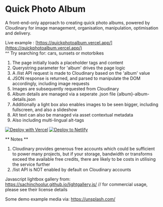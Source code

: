# Quick Photo Album
A front-end-only approach to creating quick photo albums, powered by Cloudinary for image management, organisation, manipulation, optimisation and delivery.

Live example : [https://quickphotoalbum.vercel.app/](https://quickphotoalbum.vercel.app/)  
^^ Try searching for: cars, sunsets or motorbikes

1) The page initially loads a placeholder tags and content
2) Querystring parameter for 'album' drives the page logic
3) A /list API request is made to Cloudinary based on the 'album' value
4) JSON response is returned, and parsed to manipulate the DOM accordingly, including image requests
5) Images are subsequently requested from Cloudinary
6) Album details are managed via a seperate .json file {album}-album-details.json
7) Additionally a light box also enables images to be seen bigger, including fullscreen, and also a slideshow
8) Alt text can also be managed via asset contextual metadata
9) Also including multi-lingual alt-tags


[![Deploy with Vercel](https://vercel.com/button)](https://vercel.com/new/git/external?repository-url=https%3A%2F%2Fgithub.com%2Fbseymour%2Fquickphotoalbum) <a href="https://app.netlify.com/start/deploy?repository=https://github.com/bseymour/quickphotoalbum">
    <img src="https://www.netlify.com/img/deploy/button.svg" title="Deploy to Netlify">
  </a>



** Notes **
1) Cloudinary provides generous free accounts which could be sufficient to power many projects, but if your storage, bandwidth or transforms exceed the available free credits, there are likely to be costs in utilising the service further 
2) /list API is NOT enabled by default on Cloudinary accounts


Javascript lightbox gallery from:
https://sachinchoolur.github.io/lightgallery.js/
// for commercial usage, please see their license details

Some demo example media via:
https://unsplash.com/
